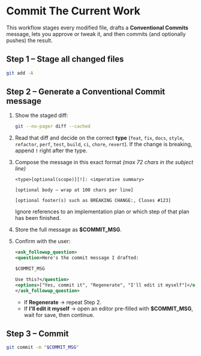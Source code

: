# Commit The Current Work

This workflow stages every modified file, drafts a **Conventional Commits** message, lets you approve or tweak it, and then commits (and optionally pushes) the result.

## Step 1 – Stage all changed files

```bash
git add -A
```

## Step 2 – Generate a Conventional Commit message

1. Show the staged diff:

   ```bash
   git --no-pager diff --cached
   ```

2. Read that diff and decide on the correct **type**
   (`feat`, `fix`, `docs`, `style`, `refactor`, `perf`, `test`,
   `build`, `ci`, `chore`, `revert`).
   If the change is breaking, append **`!`** right after the type.

3. Compose the message in this exact format
   _(max 72 chars in the subject line)_

   ```text
   <type>[optional(scope)][!]: <imperative summary>

   [optional body – wrap at 100 chars per line]

   [optional footer(s) such as BREAKING CHANGE:, Closes #123]
   ```

   Ignore references to an implementation plan or which step of that plan has been finished.

4. Store the full message as **\$COMMIT_MSG**.

5. Confirm with the user:

   ```xml
   <ask_followup_question>
   <question>Here's the commit message I drafted:

   $COMMIT_MSG

   Use this?</question>
   <options>["Yes, commit it", "Regenerate", "I'll edit it myself"]</options>
   </ask_followup_question>
   ```

   - If **Regenerate** → repeat Step 2.
   - If **I'll edit it myself** → open an editor pre-filled with
     **\$COMMIT_MSG**, wait for save, then continue.

## Step 3 – Commit

```bash
git commit -m "$COMMIT_MSG"
```
